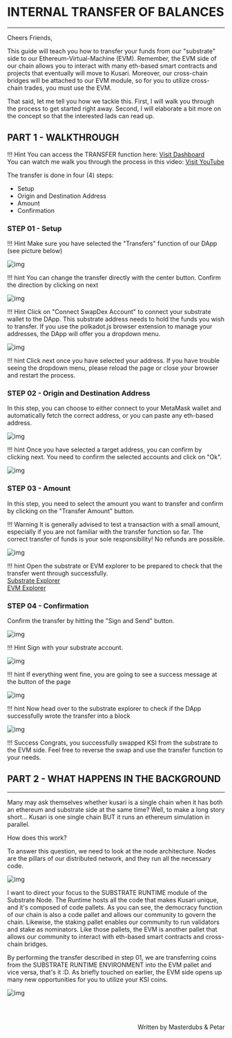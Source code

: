 # <b>INTERNAL TRANSFER OF BALANCES</b>
---
Cheers Friends, 

This guide will teach you how to transfer your funds from our "substrate" side to our Ethereum-Virtual-Machine (EVM).
Remember, the EVM side of our chain allows you to interact with many eth-based smart contracts and projects that eventually will move to Kusari.
Moreover, our cross-chain bridges will be attached to our EVM module, so for you to utilize cross-chain trades, you must use the EVM.

That said, let me tell you how we tackle this.
First, I will walk you through the process to get started right away.
Second, I will elaborate a bit more on the concept so that the interested lads can read up.

## <b> PART 1 - WALKTHROUGH </b>
!!! Hint
    You can access the TRANSFER function here: <a href="https://app.kusari.network/#/transfers" target="_blank"> Visit Dashboard </a> <br>
    You can watch me walk you through the process in this video: <a href="https://youtu.be/oZM_EoZgCAo" target="_blank"> Visit YouTube </a> 

The transfer is done in four (4) steps:

- Setup 
- Origin and Destination Address
- Amount
- Confirmation

### <b> STEP 01 - Setup </b>

!!! Hint
    Make sure you have selected the "Transfers" function of our DApp (see picture below)

![img](assets/Internal-transfer-step-01.png#center)

!!! hint 
    You can change the transfer directly with the center button.
    Confirm the direction by clicking on next

![img](assets/Internal-transfer-step-011.png#center)

!!! Hint 
    Click on "Connect SwapDex Account" to connect your substrate wallet to the DApp. 
    This substrate address needs to hold the funds you wish to transfer.
    If you use the polkadot.js browser extension to manage your addresses, the DApp will offer you a dropdown menu.

![img](assets/Internal-transfer-step-012.png#center)

!!! hint
    Click next once you have selected your address.
    If you have trouble seeing the dropdown menu, please reload the page or close your browser and restart the process.

### <b> STEP 02 - Origin and Destination Address </b>

In this step, you can choose to either connect to your MetaMask wallet and automatically fetch the correct address, or you can paste any eth-based address.

![img](assets/Internal-transfer-step-02.png#center)

!!! hint
    Once you have selected a target address, you can confirm by clicking next.
    You need to confirm the selected accounts and click on "Ok".

![img](assets/Internal-transfer-step-021.png#center)

### <b> STEP 03 - Amount </b>

In this step, you need to select the amount you want to transfer and confirm by clicking on the "Transfer Amount" button.

!!! Warning
    It is generally advised to test a transaction with a small amount, especially if you are not familiar with the transfer function so far.
    The correct transfer of funds is your sole responsibility! No refunds are possible.

![img](assets/Internal-transfer-step-03.png#center)

!!! hint
    Open the substrate or EVM explorer to be prepared to check that the transfer went through successfully. <br>
    <a href="https://polkadot.js.org/apps/?rpc=wss%3A%2F%2Fws.kusari.network#/explorer" target="_blank"> Substrate Explorer </a> <br>
    <a href="https://evm.kusari.network/" target="_blank"> EVM Explorer </a>

### <b> STEP 04 - Confirmation </b>

Confirm the transfer by hitting the "Sign and Send" button.

![img](assets/Internal-transfer-step-04.png#center)

!!! Hint
    Sign with your substrate account.

![img](assets/Internal-transfer-step-041.png#center)

!!! hint 
    If everything went fine, you are going to see a success message at the button of the page

![img](assets/Internal-transfer-step-042.png#center)

!!! hint 
    Now head over to the substrate explorer to check if the DApp successfully wrote the transfer into a block

![img](assets/Internal-transfer-step-043.png#center)


!!! Success
    Congrats, you successfully swapped KSI from the substrate to the EVM side.
    Feel free to reverse the swap and use the transfer function to your needs. 


## <b> PART 2 - WHAT HAPPENS IN THE BACKGROUND </b>
---

Many may ask themselves whether kusari is a single chain when it has both an ethereum and substrate side at the same time?
Well, to make a long story short... Kusari is one single chain BUT it runs an ethereum simulation in parallel.

How does this work?

To answer this question, we need to look at the node architecture. Nodes are the pillars of our distributed network, and they run all the necessary code.

![img](assets/node-architecture.png#center)

I want to direct your focus to the SUBSTRATE RUNTIME module of the Substrate Node. 
The Runtime hosts all the code that makes Kusari unique, and it's composed of code pallets. 
As you can see, the democracy function of our chain is also a code pallet and allows our community to govern the chain. Likewise, the staking pallet enables our community to run validators and stake as nominators. Like those pallets, the EVM is another pallet that allows our community to interact with eth-based smart contracts and cross-chain bridges.

By performing the transfer described in step 01, we are transferring coins from the SUBSTRATE RUNTIME ENVIRONMENT into the EVM pallet and vice versa, that's it :D.
As briefly touched on earlier, the EVM side opens up many new opportunities for you to utilize your KSI coins.

![img](assets/node-architecture-01.png#center)


<br></br>

<p align=right> Written by Masterdubs & Petar </p>

